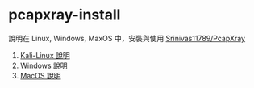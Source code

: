 # pcapxray-install

說明在 Linux, Windows, MaxOS 中，安裝與使用 [Srinivas11789/PcapXray](https://github.com/Srinivas11789/PcapXray)

1. [Kali-Linux 說明]()
2. [Windows 說明](https://github.com/jhaowei-huang/pcapxray-install/edit/master/windows.md)
3. [MacOS 說明]()
